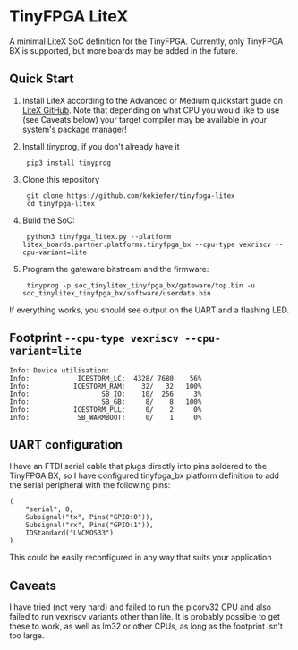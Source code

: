 # TinyFPGA LiteX

A minimal LiteX SoC definition for the TinyFPGA. Currently, only TinyFPGA BX is supported, but more boards may be added in the future.

## Quick Start

1. Install LiteX according to the Advanced or Medium quickstart guide on [LiteX GitHub](https://github.com/enjoy-digital/litex). Note that depending on what CPU you would like to use (see Caveats below) your target compiler may be available in your system's package manager!

2. Install tinyprog, if you don't already have it

        pip3 install tinyprog

3. Clone this repository

        git clone https://github.com/kekiefer/tinyfpga-litex
        cd tinyfpga-litex

4. Build the SoC:

        python3 tinyfpga_litex.py --platform litex_boards.partner.platforms.tinyfpga_bx --cpu-type vexriscv --cpu-variant=lite

5. Program the gateware bitstream and the firmware:

        tinyprog -p soc_tinylitex_tinyfpga_bx/gateware/top.bin -u soc_tinylitex_tinyfpga_bx/software/userdata.bin

If everything works, you should see output on the UART and a flashing LED.

## Footprint `--cpu-type vexriscv --cpu-variant=lite`

    Info: Device utilisation:
    Info: 	         ICESTORM_LC:  4328/ 7680    56%
    Info: 	        ICESTORM_RAM:    32/   32   100%
    Info: 	               SB_IO:    10/  256     3%
    Info: 	               SB_GB:     8/    8   100%
    Info: 	        ICESTORM_PLL:     0/    2     0%
    Info: 	         SB_WARMBOOT:     0/    1     0%

## UART configuration

I have an FTDI serial cable that plugs directly into pins soldered to the TinyFPGA BX, so I have configured tinyfpga_bx platform definition to add the serial peripheral with the following pins:

    (
        "serial", 0,
        Subsignal("tx", Pins("GPIO:0")),
        Subsignal("rx", Pins("GPIO:1")),
        IOStandard("LVCMOS33")
    )

This could be easily reconfigured in any way that suits your application

## Caveats

I have tried (not very hard) and failed to run the picorv32 CPU and also failed to run vexriscv variants other than lite. It is probably possible to get these to work, as well as lm32 or other CPUs, as long as the footprint isn't too large.
